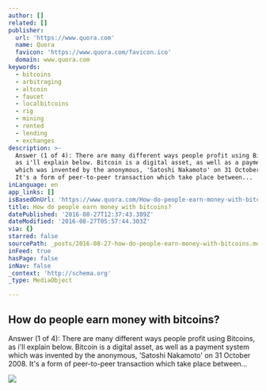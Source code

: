 ```yaml
---
author: []
related: []
publisher:
  url: 'https://www.quora.com'
  name: Quora
  favicon: 'https://www.quora.com/favicon.ico'
  domain: www.quora.com
keywords:
  - bitcoins
  - arbitraging
  - altcoin
  - faucet
  - localbitcoins
  - rig
  - mining
  - rented
  - lending
  - exchanges
description: >-
  Answer (1 of 4): There are many different ways people profit using Bitcoins,
  as i'll explain below. Bitcoin is a digital asset, as well as a payment system
  which was invented by the anonymous, 'Satoshi Nakamoto' on 31 October 2008.
  It's a form of peer-to-peer transaction which take place between...
inLanguage: en
app_links: []
isBasedOnUrl: 'https://www.quora.com/How-do-people-earn-money-with-bitcoins'
title: How do people earn money with bitcoins?
datePublished: '2016-08-27T12:37:43.389Z'
dateModified: '2016-08-27T05:57:44.303Z'
via: {}
starred: false
sourcePath: _posts/2016-08-27-how-do-people-earn-money-with-bitcoins.md
inFeed: true
hasPage: false
inNav: false
_context: 'http://schema.org'
_type: MediaObject

---
```

<article style=""><h1>How do people earn money with bitcoins?</h1><p>Answer (1 of 4): There are many different ways people profit using Bitcoins, as i'll explain below. Bitcoin is a digital asset, as well as a payment system which was invented by the anonymous, 'Satoshi Nakamoto' on 31 October 2008. It's a form of peer-to-peer transaction which take place between...</p><img src="https://qph.ec.quoracdn.net/main-thumb-t-1602-200-zocopmkuxyrhnsnhcikovwoqwhnkxdlx.jpeg" /></article>